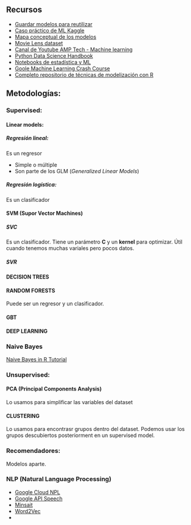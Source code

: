 ## Recursos
* [Guardar modelos para reutilizar](http://scikit-learn.org/stable/modules/model_persistence.html)
* [Caso práctico de ML Kaggle](https://www.kaggle.com/c/house-prices-advanced-regression-techniques#tutorials)
* [Mapa conceptual de los modelos](http://scikit-learn.org/stable/tutorial/machine_learning_map/index.html)
* [Movie Lens dataset](https://grouplens.org/datasets/movielens/)
* [Canal de Youtube AMP Tech - Machine learning](https://www.youtube.com/channel/UCG4H4Qf-ZU9Ycr_PQ4egqDQ)
* [Python Data Science Handbook](https://jakevdp.github.io/PythonDataScienceHandbook/index.html)
* [Notebooks de estadística y ML](https://sebastianraschka.com/notebooks/python-notebooks.html)
* [Goole Machine Learning Crash Course](https://developers.google.com/machine-learning/crash-course/)
* [Completo repositorio de técnicas de modelización con R](https://rpubs.com/Joaquin_AR)

## Metodologías:
### Supervised:
#### Linear models:
##### Regresión lineal:
Es un regresor
* Simple o múltiple
* Son parte de los GLM (*Generalized Linear Models*)

##### Regresión logística:
Es un clasificador

#### SVM (Supor Vector Machines)
##### SVC
Es un clasificador. Tiene un parámetro **C** y un **kernel** para optimizar. Útil cuando tenemos muchas variales pero pocos datos.

##### SVR

#### DECISION TREES
#### RANDOM FORESTS
Puede ser un regresor y un clasificador.
#### GBT
#### DEEP LEARNING

### Naive Bayes
[Naive Bayes in R Tutorial](http://www.learnbymarketing.com/tutorials/naive-bayes-in-r/)

### Unsupervised:
#### PCA (Principal Components Analysis)
Lo usamos para simplificar las variables del dataset
#### CLUSTERING
Lo usamos para encontrasr grupos dentro del dataset. Podemos usar los grupos descubiertos posteriorment en un supervised model.

### Recomendadores:
Modelos aparte.

### NLP (Natural Language Processing)
* [Google Cloud NPL](https://cloud.google.com/natural-language/?hl=es)
* [Google API Speech](https://cloud.google.com/speech/?hl=es)
* [Minsait](https://www.minsait.com/es)
* [Word2Vec](https://en.wikipedia.org/wiki/Word2vec)
*

